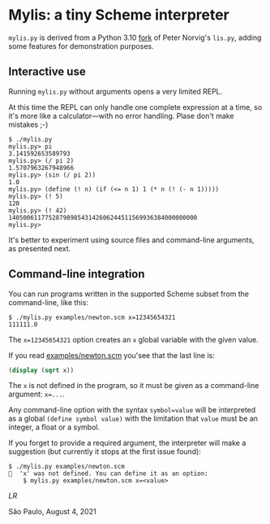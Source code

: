 # Mylis: a tiny Scheme interpreter

`mylis.py` is derived from a Python 3.10
[fork](../original/py3.10/) of Peter Norvig's `lis.py`,
adding some features for demonstration purposes.


## Interactive use

Running `mylis.py` without arguments opens a very limited REPL.

At this time the REPL can only handle one complete expression at a time,
so it's more like a calculator—with no error handling.
Plase don't make mistakes ;-)

```
$ ./mylis.py
mylis.py> pi
3.141592653589793
mylis.py> (/ pi 2)
1.5707963267948966
mylis.py> (sin (/ pi 2))
1.0
mylis.py> (define (! n) (if (<= n 1) 1 (* n (! (- n 1)))))
mylis.py> (! 5)
120
mylis.py> (! 42)
1405006117752879898543142606244511569936384000000000
mylis.py>
```

It's better to experiment using source files and
command-line arguments, as presented next.


## Command-line integration

You can run programs written in the supported Scheme subset from the
command-line, like this:

```
$ ./mylis.py examples/newton.scm x=12345654321
111111.0
```

The `x=12345654321` option creates an `x` global variable with the given value.

If you read [examples/newton.scm](examples/newton.scm) you'see that the last line is:

```scheme
(display (sqrt x))
```

The `x` is not defined in the program,
so it must be given as a command-line argument: `x=...`.

Any command-line option with the syntax `symbol=value`
will be interpreted as a global `(define symbol value)`
with the limitation that `value` must be an integer, a float or a symbol.

If you forget to provide a required argument,
the interpreter will make a suggestion (but currently it stops at the first issue found):

```
$ ./mylis.py examples/newton.scm
🚨  'x' was not defined. You can define it as an option:
    $ mylis.py examples/newton.scm x=<value>
```

_LR_

São Paulo, August 4, 2021
